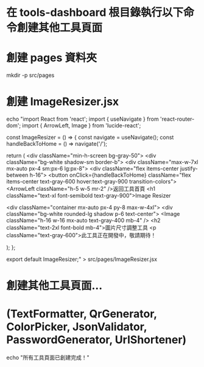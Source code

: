 # 在 tools-dashboard 根目錄執行以下命令創建其他工具頁面

# 創建 pages 資料夾
mkdir -p src/pages

# 創建 ImageResizer.jsx
echo "import React from 'react';
import { useNavigate } from 'react-router-dom';
import { ArrowLeft, Image } from 'lucide-react';

const ImageResizer = () => {
  const navigate = useNavigate();
  const handleBackToHome = () => navigate('/');

  return (
    <div className=\"min-h-screen bg-gray-50\">
      <div className=\"bg-white shadow-sm border-b\">
        <div className=\"max-w-7xl mx-auto px-4 sm:px-6 lg:px-8\">
          <div className=\"flex items-center justify-between h-16\">
            <button onClick={handleBackToHome} className=\"flex items-center text-gray-600 hover:text-gray-900 transition-colors\">
              <ArrowLeft className=\"h-5 w-5 mr-2\" />返回工具首頁
            </button>
            <h1 className=\"text-xl font-semibold text-gray-900\">Image Resizer</h1>
            <div></div>
          </div>
        </div>
      </div>
      <div className=\"container mx-auto px-4 py-8 max-w-4xl\">
        <div className=\"bg-white rounded-lg shadow p-6 text-center\">
          <Image className=\"h-16 w-16 mx-auto text-gray-400 mb-4\" />
          <h2 className=\"text-2xl font-bold mb-4\">圖片尺寸調整工具</h2>
          <p className=\"text-gray-600\">此工具正在開發中，敬請期待！</p>
        </div>
      </div>
    </div>
  );
};

export default ImageResizer;" > src/pages/ImageResizer.jsx

# 創建其他工具頁面...
# (TextFormatter, QrGenerator, ColorPicker, JsonValidator, PasswordGenerator, UrlShortener)

echo "所有工具頁面已創建完成！"